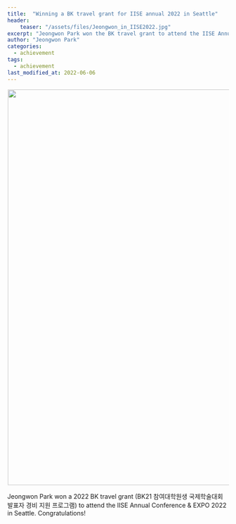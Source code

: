 ```yaml
---
title:  "Winning a BK travel grant for IISE annual 2022 in Seattle"
header:
    teaser: "/assets/files/Jeongwon_in_IISE2022.jpg"
excerpt: "Jeongwon Park won the BK travel grant to attend the IISE Annual Conference & EXPO 2022."
author: "Jeongwon Park"
categories:
  - achievement
tags:
  - achievement
last_modified_at: 2022-06-06
---
```

<img align="center" width="900" height="900" style="border: 1px solid white" src="/assets/files/Jeongwon_in_IISE2022.jpg"> 

Jeongwon Park won a 2022 BK travel grant (BK21 참여대학원생 국제학술대회 발표자 경비 지원 프로그램) to attend the IISE Annual Conference & EXPO 2022 in Seattle. Congratulations!


